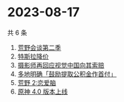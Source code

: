 # 2023-08-17

共 6 条

<!-- BEGIN ZHIHUSEARCH -->
<!-- 最后更新时间 Thu Aug 17 2023 15:10:18 GMT+0800 (China Standard Time) -->
1. [荒野会谈第二季](https://www.zhihu.com/search?q=荒野会谈第二季)
1. [特斯拉降价](https://www.zhihu.com/search?q=特斯拉降价)
1. [摄影师再回应视觉中国向其索赔](https://www.zhihu.com/search?q=摄影师再回应视觉中国向其索赔)
1. [多地明确「鼓励提取公积金作首付」](https://www.zhihu.com/search?q=多地明确「鼓励提取公积金作首付」)
1. [荒野 2:恋爱脑](https://www.zhihu.com/search?q=荒野%202:恋爱脑)
1. [原神 4.0 版本上线](https://www.zhihu.com/search?q=原神%204.0%20版本上线)
<!-- END ZHIHUSEARCH -->
